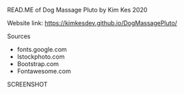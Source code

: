 READ.ME of Dog Massage Pluto by Kim Kes 2020

Website link: https://kimkesdev.github.io/DogMassagePluto/

Sources
- fonts.google.com
- Istockphoto.com
- Bootstrap.com
- Fontawesome.com

SCREENSHOT